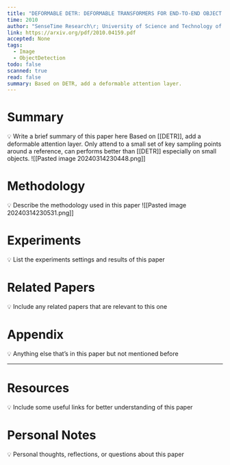 ```yaml
---
title: "DEFORMABLE DETR: DEFORMABLE TRANSFORMERS FOR END-TO-END OBJECT DETECTION"
time: 2010
author: "SenseTime Research\r; University of Science and Technology of China\r; The Chinese University of Hong Kong"
link: https://arxiv.org/pdf/2010.04159.pdf
accepted: None
tags:
  - Image
  - ObjectDetection
todo: false
scanned: true
read: false
summary: Based on DETR, add a deformable attention layer.
---
```

# Summary
💡 Write a brief summary of this paper here
Based on [[DETR]], add a deformable attention layer.
Only attend to a small set of key sampling points around a reference, can performs better than [[DETR]] especially on small objects.
![[Pasted image 20240314230448.png]]

# Methodology
💡 Describe the methodology used in this paper
![[Pasted image 20240314230531.png]]
# Experiments
💡 List the experiments settings and results of this paper

# Related Papers
💡 Include any related papers that are relevant to this one

# Appendix
💡 Anything else that’s in this paper but not mentioned before

---
# Resources
💡 Include some useful links for better understanding of this paper

# Personal Notes
💡 Personal thoughts, reflections, or questions about this paper